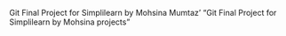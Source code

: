 Git Final Project for Simplilearn by Mohsina Mumtaz’ 
“Git Final Project for Simplilearn by Mohsina projects”
